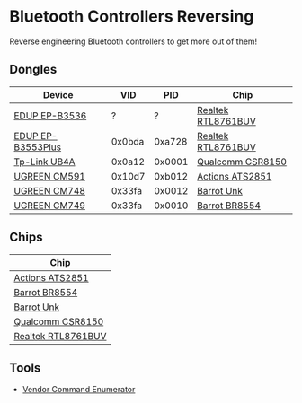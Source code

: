# Bluetooth Controllers Reversing

Reverse engineering Bluetooth controllers to get more out of them!

## Dongles

| Device                                           | VID    | PID    | Chip                                             |
| ------------------------------------------------ | ------ | ------ | ------------------------------------------------ |
| [EDUP EP-B3536](Dongle_EDUP_EP-B3536.md)         | ?      | ?      | [Realtek RTL8761BUV](Chip_Realtek_RTL8761BUV.md) |
| [EDUP EP-B3553Plus](Dongle_EDUP_EP-B3553Plus.md) | 0x0bda | 0xa728 | [Realtek RTL8761BUV](Chip_Realtek_RTL8761BUV.md) |
| [Tp-Link UB4A](Dongle_TpLink_UB4A.md)            | 0x0a12 | 0x0001 | [Qualcomm CSR8150](Chip_Qualcomm_CSR8150.md)     |
| [UGREEN CM591](Dongle_UGREEN_CM591.md)           | 0x10d7 | 0xb012 | [Actions ATS2851](Chip_Actions_ATS2851.md)       |
| [UGREEN CM748](Dongle_UGREEN_CM748.md)           | 0x33fa | 0x0012 | [Barrot Unk](Chip_Barrot_Unk.md)                 |
| [UGREEN CM749](Dongle_UGREEN_CM749.md)           | 0x33fa | 0x0010 | [Barrot BR8554](Chip_Barrot_BR8554.md)           |

## Chips

| Chip                                             |
| ------------------------------------------------ |
| [Actions ATS2851](Chip_Actions_ATS2851.md)       |
| [Barrot BR8554](Chip_Barrot_BR8554.md)           |
| [Barrot Unk](Chip_Barrot_Unk.md)                 |
| [Qualcomm CSR8150](Chip_Qualcomm_CSR8150.md)     |
| [Realtek RTL8761BUV](Chip_Realtek_RTL8761BUV.md) |

## Tools

- [Vendor Command Enumerator](https://github.com/TarlogicSecurity/BluetoothExamplesAndDemos/tree/main/VendorCommandEnumerator)
